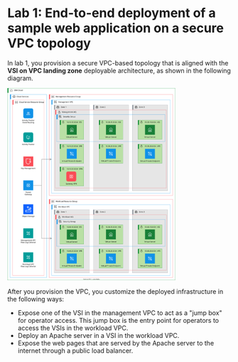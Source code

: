 # Lab 1: End-to-end deployment of a sample web application on a secure VPC topology

In lab 1, you provision a secure VPC-based topology that is aligned with the **VSI on VPC landing zone** deployable architecture, as shown in the following diagram.

<img src="https://raw.githubusercontent.com/terraform-ibm-modules/terraform-ibm-landing-zone/main/reference-architectures/vsi-vsi.drawio.svg" width="75%" heigh="75%"/>

After you provision the VPC, you customize the deployed infrastructure in the following ways:
- Expose one of the VSI in the management VPC to act as a "jump box" for operator access. This jump box is the entry point for operators to access the VSIs in the workload VPC.
- Deploy an Apache server in a VSI in the workload VPC.
- Expose the web pages that are served by the Apache server to the internet through a public load balancer.
